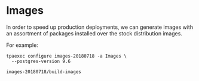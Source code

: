Images
======

In order to speed up production deployments, we can generate images with
an assortment of packages installed over the stock distribution images.

For example:

    tpaexec configure images-20180718 -a Images \
      --postgres-version 9.6

    images-20180718/build-images
